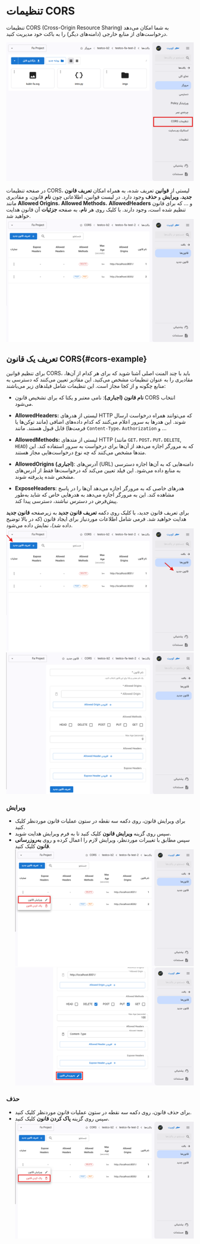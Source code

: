 # تنظیمات CORS

تنظیمات CORS (Cross-Origin Resource Sharing) به شما امکان می‌دهد درخواست‌های از منابع خارجی (دامنه‌های دیگر) را به باکت خود مدیریت کنید.

![CORS: bucket cors](../img/bucket-cors.png)

در صفحه تنظیمات CORS، لیستی از **قوانین** تعریف شده، به همراه امکان **تعریف قانون جدید**، **ویرایش** و **حذف** وجود دارد.
در لیست قوانین، اطلاعاتی چون **نام** قانون، و مقادیری مانند **Allowed Origins**، **Allowed Methods**، **AllowedHeaders** و ... که برای قانون تنظیم شده است، وجود دارند.
با کلیک روی هر **نام**، به صفحه **جزئیات** آن قانون هدایت خواهید شد.
![CORS: list](../img/cors-list.png)

## تعریف یک قانون CORS{#cors-example}

برای تنظیم قوانین CORS، باید با چند المنت اصلی آشنا شوید که برای هر کدام از آن‌ها، مقادیری را به عنوان تنظیمات مشخص می‌کنید. این مقادیر تعیین می‌کنند که دسترسی به منابع چگونه و از کجا مجاز است. این تنظیمات شامل فیلدهای زیر می‌باشند:

- **نام قانون (اجباری)**: نامی معتبر و یکتا که برای تشخیص قانون CORS انتخاب می‌شود.

- **AllowedHeaders:** لیستی از هدرهای HTTP که می‌توانند همراه درخواست ارسال شوند. این هدرها به سرور اعلام می‌کنند که کدام داده‌های اضافی (مانند توکن‌ها یا فرمت‌ها) قابل قبول هستند. مانند `Content-Type`، `Authorization` و ...

- **AllowedMethods:** لیستی از متدهای HTTP (مانند `GET`، `POST`، `PUT`، `DELETE`, `HEAD`) که به مرورگر اجازه می‌دهد از آن‌ها برای درخواست به سرور استفاده کند. این متدها مشخص می‌کنند که چه نوع درخواست‌هایی مجاز هستند.

- **AllowedOrigins (اجباری)**: آدرس‌های (URL) دامنه‌هایی که به آن‌ها اجازه دسترسی به منابع داده می‌شود. این فیلد تعیین می‌کند که درخواست‌ها فقط از آدرس‌های مشخص شده پذیرفته شوند.

- **ExposeHeaders**: هدرهای خاصی که به مرورگر اجازه می‌دهد آن‌ها را در پاسخ مشاهده کند. این به مرورگر اجازه می‌دهد به هدرهایی خاص که شاید به‌طور پیش‌فرض در دسترس نباشند، دسترسی پیدا کند.

برای تعریف قانون جدید، با کلیک روی دکمه **تعریف قانون جدید** به زیرصفحه **قانون جدید** هدایت خواهید شد. فرمی شامل اطلاعات موردنیاز برای ایجاد قانون (که در بالا توضیح داده شد)، نمایش داده می‌شود.
![CORS: new cors btn](../img/new-cors-page.png)
![CORS: new cors form](../img/new-cors-form.png)

### ویرایش

- برای ویرایش قانون، روی دکمه سه نقطه در ستون عملیات قانون موردنظر کلیک کنید.
- سپس روی گزینه **ویرایش قانون** کلیک کنید تا به فرم ویرایش هدایت شوید.
- سپس مطابق با تغییرات موردنظر، ویرایش لازم را اعمال کرده و روی **به‌روزرسانی قانون** کلیک کنید.
  ![CORS: edit btn](../img/edit-cors.png)
  ![CORS: edit form](../img/edit-cors-form.png)

### حذف

- برای حذف قانون، روی دکمه سه نقطه در ستون عملیات قانون موردنظر کلیک کنید.
- سپس روی گزینه **پاک کردن قانون** کلیک کنید.
  ![CORS: delete btn](../img/delete-cors.png)
